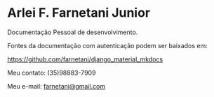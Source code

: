 # Arlei F. Farnetani Junior

Documentação Pessoal de desenvolvimento.

Fontes da documentação com autenticação podem ser baixados
em:

https://github.com/farnetani/django_material_mkdocs

Meu contato:
(35)98883-7909

Meu e-mail:
farnetani@gmail.com
